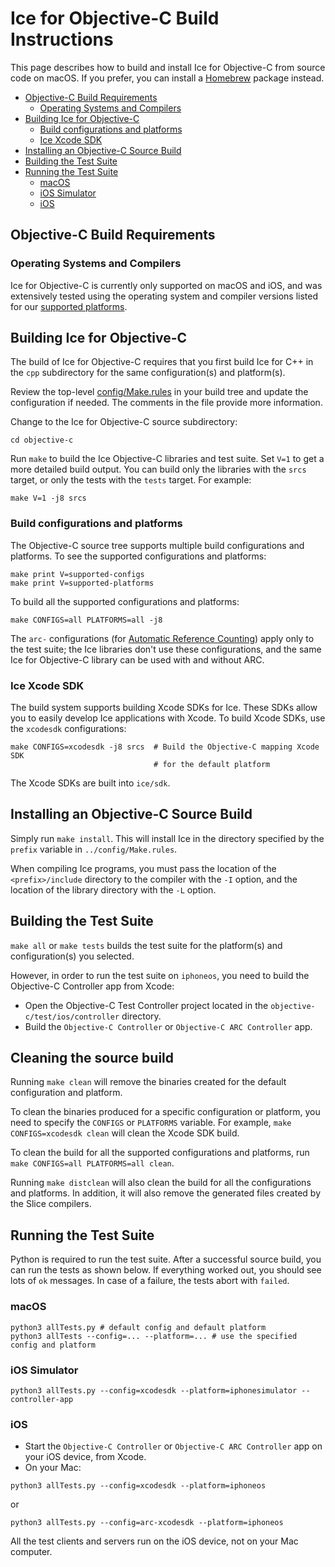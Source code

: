 # Ice for Objective-C Build Instructions

This page describes how to build and install Ice for Objective-C from source
code on macOS. If you prefer, you can install a [Homebrew] package instead.

* [Objective\-C Build Requirements](#objective-c-build-requirements)
  * [Operating Systems and Compilers](#operating-systems-and-compilers)
* [Building Ice for Objective\-C](#building-ice-for-objective-c)
  * [Build configurations and platforms](#build-configurations-and-platforms)
  * [Ice Xcode SDK](#ice-xcode-sdk)
* [Installing an Objective\-C Source Build](#installing-an-objective-c-source-build)
* [Building the Test Suite](#building-the-test-suite)
* [Running the Test Suite](#running-the-test-suite)
  * [macOS](#macos)
  * [iOS Simulator](#ios-simulator)
  * [iOS](#ios)

## Objective-C Build Requirements

### Operating Systems and Compilers

Ice for Objective-C is currently only supported on macOS and iOS, and was
extensively tested using the operating system and compiler versions listed for
our [supported platforms].

## Building Ice for Objective-C

The build of Ice for Objective-C requires that you first build Ice for C++ in
the `cpp` subdirectory for the same configuration(s) and platform(s).

Review the top-level [config/Make.rules](../config/Make.rules) in your build
tree and update the configuration if needed. The comments in the file provide
more information.

Change to the Ice for Objective-C source subdirectory:

```shell
cd objective-c
```

Run `make` to build the Ice Objective-C libraries and test suite. Set `V=1` to
get a more detailed build output. You can build only the libraries with the
`srcs` target, or only the tests with the `tests` target. For example:

```shell
make V=1 -j8 srcs
```

### Build configurations and platforms

The Objective-C source tree supports multiple build configurations and
platforms. To see the supported configurations and platforms:

```shell
make print V=supported-configs
make print V=supported-platforms
```

To build all the supported configurations and platforms:

```shell
make CONFIGS=all PLATFORMS=all -j8
```

The `arc-` configurations (for [Automatic Reference Counting]) apply only to
the test suite; the Ice libraries don't use these configurations, and the same
Ice for Objective-C library can be used with and without ARC.

### Ice Xcode SDK

The build system supports building Xcode SDKs for Ice. These SDKs allow you to
easily develop Ice applications with Xcode. To build Xcode SDKs, use the
`xcodesdk` configurations:

```shell
make CONFIGS=xcodesdk -j8 srcs  # Build the Objective-C mapping Xcode SDK
                                # for the default platform
```

The Xcode SDKs are built into `ice/sdk`.

## Installing an Objective-C Source Build

Simply run `make install`. This will install Ice in the directory specified by
the `prefix` variable in `../config/Make.rules`.

When compiling Ice programs, you must pass the location of the
`<prefix>/include` directory to the compiler with the `-I` option, and the
location of the library directory with the `-L` option.

## Building the Test Suite

`make all` or `make tests` builds the test suite for the platform(s) and
configuration(s) you selected.

However, in order to run the test suite on `iphoneos`, you need to build the
Objective-C Controller app from Xcode:

* Open the Objective-C Test Controller project located in the
  `objective-c/test/ios/controller` directory.
* Build the `Objective-C Controller` or `Objective-C ARC Controller` app.

## Cleaning the source build

Running `make clean` will remove the binaries created for the default
configuration and platform.

To clean the binaries produced for a specific configuration or platform, you
need to specify the `CONFIGS` or `PLATFORMS` variable. For example,
`make CONFIGS=xcodesdk clean` will clean the Xcode SDK build.

To clean the build for all the supported configurations and platforms, run
`make CONFIGS=all PLATFORMS=all clean`.

Running `make distclean` will also clean the build for all the configurations
and platforms. In addition, it will also remove the generated files created by
the Slice compilers.

## Running the Test Suite

Python is required to run the test suite. After a successful source build, you
can run the tests as shown below. If everything worked out, you should see lots
of `ok` messages. In case of a failure, the tests abort with `failed`.

### macOS

```shell
python3 allTests.py # default config and default platform
python3 allTests --config=... --platform=... # use the specified config and platform
```

### iOS Simulator

```shell
python3 allTests.py --config=xcodesdk --platform=iphonesimulator --controller-app
```

### iOS

* Start the `Objective-C Controller` or `Objective-C ARC Controller` app on
 your iOS device, from Xcode.
* On your Mac:

 ```shell
python3 allTests.py --config=xcodesdk --platform=iphoneos
 ```

or

```shell
python3 allTests.py --config=arc-xcodesdk --platform=iphoneos
```

All the test clients and servers run on the iOS device, not on your Mac
computer.

[Homebrew]: https://doc.zeroc.com/ice/3.7/release-notes/using-the-macos-binary-distribution
[supported platforms]: https://doc.zeroc.com/ice/3.7/release-notes/supported-platforms-for-ice-3-7-10
[Automatic Reference Counting]: https://en.wikipedia.org/wiki/Automatic_Reference_Counting

